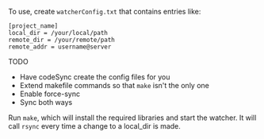 To use, create `watcherConfig.txt` that contains entries like:

    [project_name]
    local_dir = /your/local/path
    remote_dir = /your/remote/path
    remote_addr = username@server


TODO

* Have codeSync create the config files for you
* Extend makefile commands so that `make` isn't the only one
* Enable force-sync
* Sync both ways

Run `make`, which will install the required libraries and start the watcher. It will call `rsync` every time a change to a local_dir is made.
